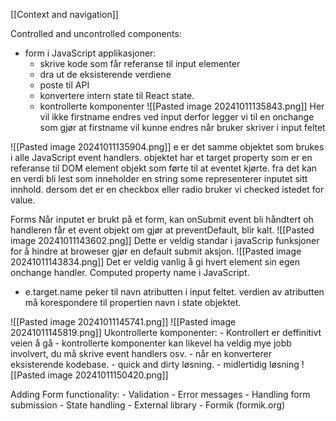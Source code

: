 [[Context and navigation]]

Controlled and uncontrolled components:
- form i JavaScript applikasjoner:
	- skrive kode som får referanse til input elementer
	- dra ut de eksisterende verdiene
	- poste til API
	- konvertere intern state til React state.
	- kontrollerte komponenter
![[Pasted image 20241011135843.png]]
Her vil ikke firstname endres ved input derfor legger vi til en onchange som gjør at firstname vil kunne endres når bruker skriver i input feltet

![[Pasted image 20241011135904.png]] 
e er det samme objektet som brukes i alle JavaScript event handlers.
objektet har et target property som er en referanse til DOM element objekt som førte til at eventet kjørte. 
fra det kan en verdi bli lest som inneholder en string some representerer inputet sitt innhold. 
dersom det er en checkbox eller radio bruker vi checked istedet for value. 

Forms
	Når inputet er brukt på et form, kan onSubmit event bli håndtert oh handleren får et event objekt om gjør at preventDefault, blir kalt. 
![[Pasted image 20241011143602.png]]
Dette er veldig standar i javaScrip funksjoner for å hindre at broweser gjør en default submit aksjon.
![[Pasted image 20241011143834.png]]
Det er veldig vanlig å gi hvert element sin egen onchange handler. 
Computed property name i JavaScript.
- e.target.name peker til navn atributten i input feltet. verdien av atributten må korespondere til propertien navn i state objektet.

![[Pasted image 20241011145741.png]]
![[Pasted image 20241011145819.png]]
Ukontrollerte komponenter:
	- Kontrollert er deffinitivt veien å gå
	- kontrollerte komponenter kan likevel ha veldig mye jobb involvert, du må skrive event handlers osv. 
	- når en konverterer eksisterende kodebase. 
	- quick and dirty løsning.
	- midlertidig løsning
![[Pasted image 20241011150420.png]]

Adding Form functionality:
	- Validation
	- Error messages
	- Handling form submission
	- State handling
	- External library
			- Formik (formik.org)

